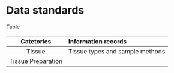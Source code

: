 # Data standards

Table 

| Catetories | Information records |
|:---:| :--- |
| Tissue | Tissue types and sample methods |
| Tissue Preparation 